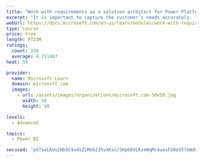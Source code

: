 ```yaml
---
title: "Work with requirements as a solution architect for Power Platform and Dynamics 365"
excerpt: "It is important to capture the customer’s needs accurately. This module explains how to capture requirements and identify functional and non-functional items."
webUrl: https://docs.microsoft.com/en-us/learn/modules/work-with-requirements/
type: course
price: Free
length: PT23M
ratings:
  count: 334
  average: 4.751497
heat: 50

provider:
  name: Microsoft Learn
  domain: microsoft.com
  images:
    - url: /assets/images/organizations/microsoft.com-50x50.jpg
      width: 50
      height: 50

levels:
  - Advanced

topics:
  - Power BI

secured: "pSTswLKUu2HbOC9v4SZiMVbZJhvXKsn/5Hp60VLRzeWqMr4uesFO8oV57nWd6BZUPS31PCQgJDCQu2cxSt8cCs/gWXjMdzrlR0Uh0+gOX60BHGGQ7kv1ShT0hh2aZgCwAlRCRndDQ6uB9F8rAJIArrXNX8n4kdmih2wwNWPA9zSSydgs0ZGLmcx9NFW+NYHgFvTWUrHTAkbgCE+IRnVmqqPO88Wg28zUvswSDQXaiZdC6AGwFfcZJ/YpcMhZy3cKbDmGIP3Y28cC0LxCUb3K3Fmz0jkZJqEoYnGHpD8ZbCSPnCUOaLqaY2+PCP0Q+hwmXiNgAG1TxzFfu+zKJCEHh4EKFDL4Qc++G7CL5KvXzqw/rZxiUfyAC52Q8/BYALH4xvX+Yx21aLlAAysDhsnF01HoN6J6l93WePpB/u4Vivo=;fXUwnHu/lvF+fFcvBM6s3g=="
---
```


